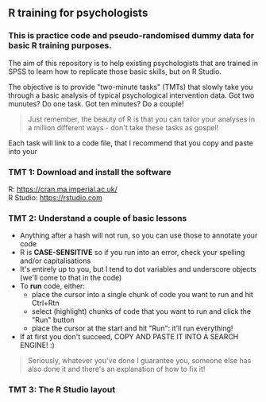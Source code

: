 ## R training for psychologists  

### This is practice code and pseudo-randomised dummy data for basic R training purposes. 

The aim of this repository is to help existing psychologists that are trained in SPSS to learn how to replicate those basic skills, but on R Studio.  

The objective is to provide "two-minute tasks" (TMTs) that slowly take you through a basic analysis of typical psychological intervention data. 
Got two munutes? Do one task. Got ten minutes? Do a couple! 

> Just remember, the beauty of R is that you can tailor your analyses in a million different ways - don't take these tasks as gospel!

Each task will link to a code file, that I recommend that you copy and paste into your 

### TMT 1: Download and install the software  
R: https://cran.ma.imperial.ac.uk/  
R Studio: https://rstudio.com  

### TMT 2: Understand a couple of basic lessons  
- Anything after a hash will not run, so you can use those to annotate your code  
- R is **CASE-SENSITIVE** so if you run into an error, check your spelling and/or capitalisations  
- It's entirely up to you, but I tend to dot variables and underscore objects (we'll come to that in the code)  
- To **run** code, either:  
  - place the cursor into a single chunk of code you want to run and hit Ctrl+Rtn  
  - select (highlight) chunks of code that you want to run and click the "Run" button  
  - place the cursor at the start and hit "Run": it'll run everything!  
- If at first you don't succeed, COPY AND PASTE IT INTO A SEARCH ENGINE! :)  

> Seriously, whatever you've done I guarantee you, someone else has also done it and there's an explanation of how to fix it!  

### TMT 3: The R Studio layout


